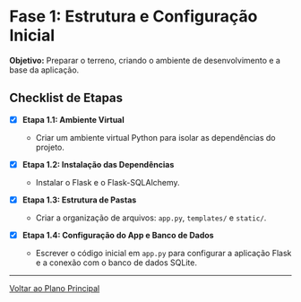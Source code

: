 # Fase 1: Estrutura e Configuração Inicial

**Objetivo:** Preparar o terreno, criando o ambiente de desenvolvimento e a base da aplicação.

## Checklist de Etapas

- [x] **Etapa 1.1: Ambiente Virtual**
  - Criar um ambiente virtual Python para isolar as dependências do projeto.

- [x] **Etapa 1.2: Instalação das Dependências**
  - Instalar o Flask e o Flask-SQLAlchemy.

- [x] **Etapa 1.3: Estrutura de Pastas**
  - Criar a organização de arquivos: `app.py`, `templates/` e `static/`.

- [x] **Etapa 1.4: Configuração do App e Banco de Dados**
  - Escrever o código inicial em `app.py` para configurar a aplicação Flask e a conexão com o banco de dados SQLite.

---

[Voltar ao Plano Principal](./ACOMPANHAMENTO_PROJETO.md) 